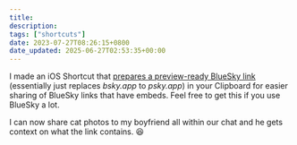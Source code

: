 ```yaml
---
title: 
description: 
tags: ["shortcuts"]
date: 2023-07-27T08:26:15+0800
date_updated: 2025-06-27T02:53:35+00:00
---
```


I made an iOS Shortcut that [prepares a preview-ready BlueSky link](https://www.icloud.com/shortcuts/2ca9f7d3c43148098fdf53ce4fbb8b63) (essentially just replaces _bsky.app_ to _psky.app_) in your Clipboard for easier sharing of BlueSky links that have embeds. Feel free to get this if you use BlueSky a lot.

I can now share cat photos to my boyfriend all within our chat and he gets context on what the link contains. 😆
